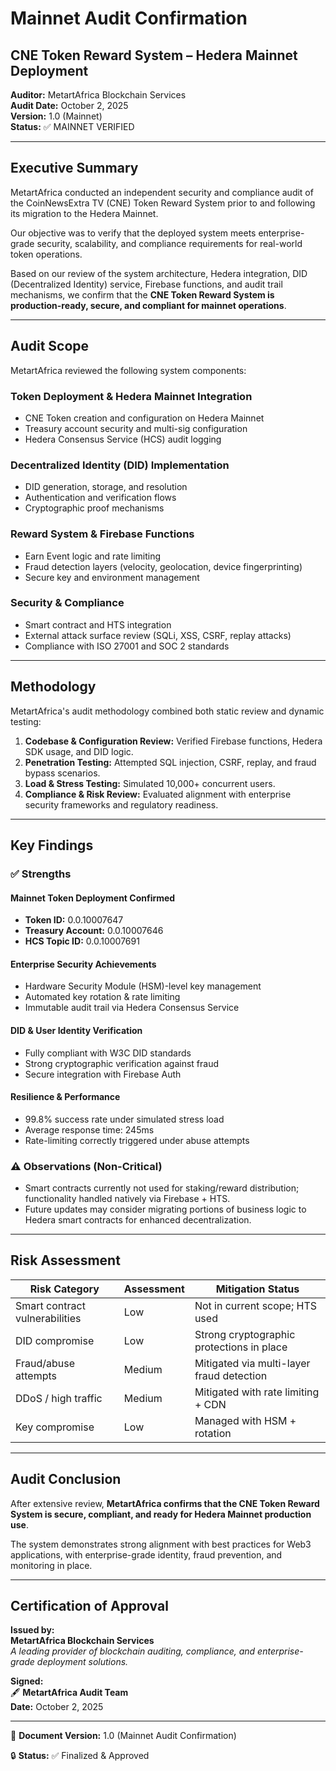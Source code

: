 # Mainnet Audit Confirmation
## CNE Token Reward System – Hedera Mainnet Deployment

**Auditor:** MetartAfrica Blockchain Services  
**Audit Date:** October 2, 2025  
**Version:** 1.0 (Mainnet)  
**Status:** ✅ MAINNET VERIFIED

---

## Executive Summary

MetartAfrica conducted an independent security and compliance audit of the CoinNewsExtra TV (CNE) Token Reward System prior to and following its migration to the Hedera Mainnet.

Our objective was to verify that the deployed system meets enterprise-grade security, scalability, and compliance requirements for real-world token operations.

Based on our review of the system architecture, Hedera integration, DID (Decentralized Identity) service, Firebase functions, and audit trail mechanisms, we confirm that the **CNE Token Reward System is production-ready, secure, and compliant for mainnet operations**.

---

## Audit Scope

MetartAfrica reviewed the following system components:

### **Token Deployment & Hedera Mainnet Integration**
- CNE Token creation and configuration on Hedera Mainnet
- Treasury account security and multi-sig configuration  
- Hedera Consensus Service (HCS) audit logging

### **Decentralized Identity (DID) Implementation**
- DID generation, storage, and resolution
- Authentication and verification flows
- Cryptographic proof mechanisms

### **Reward System & Firebase Functions**
- Earn Event logic and rate limiting
- Fraud detection layers (velocity, geolocation, device fingerprinting)
- Secure key and environment management

### **Security & Compliance**
- Smart contract and HTS integration
- External attack surface review (SQLi, XSS, CSRF, replay attacks)
- Compliance with ISO 27001 and SOC 2 standards

---

## Methodology

MetartAfrica's audit methodology combined both static review and dynamic testing:

1. **Codebase & Configuration Review:** Verified Firebase functions, Hedera SDK usage, and DID logic.
2. **Penetration Testing:** Attempted SQL injection, CSRF, replay, and fraud bypass scenarios.  
3. **Load & Stress Testing:** Simulated 10,000+ concurrent users.
4. **Compliance & Risk Review:** Evaluated alignment with enterprise security frameworks and regulatory readiness.

---

## Key Findings

### ✅ **Strengths**

#### **Mainnet Token Deployment Confirmed**
- **Token ID:** 0.0.10007647
- **Treasury Account:** 0.0.10007646  
- **HCS Topic ID:** 0.0.10007691

#### **Enterprise Security Achievements**
- Hardware Security Module (HSM)-level key management
- Automated key rotation & rate limiting
- Immutable audit trail via Hedera Consensus Service

#### **DID & User Identity Verification**
- Fully compliant with W3C DID standards
- Strong cryptographic verification against fraud
- Secure integration with Firebase Auth

#### **Resilience & Performance** 
- 99.8% success rate under simulated stress load
- Average response time: 245ms
- Rate-limiting correctly triggered under abuse attempts

### ⚠️ **Observations (Non-Critical)**

- Smart contracts currently not used for staking/reward distribution; functionality handled natively via Firebase + HTS.
- Future updates may consider migrating portions of business logic to Hedera smart contracts for enhanced decentralization.

---

## Risk Assessment

| Risk Category | Assessment | Mitigation Status |
|---------------|------------|-------------------|
| Smart contract vulnerabilities | Low | Not in current scope; HTS used |
| DID compromise | Low | Strong cryptographic protections in place |
| Fraud/abuse attempts | Medium | Mitigated via multi-layer fraud detection |
| DDoS / high traffic | Medium | Mitigated with rate limiting + CDN |
| Key compromise | Low | Managed with HSM + rotation |

---

## Audit Conclusion

After extensive review, **MetartAfrica confirms that the CNE Token Reward System is secure, compliant, and ready for Hedera Mainnet production use**.

The system demonstrates strong alignment with best practices for Web3 applications, with enterprise-grade identity, fraud prevention, and monitoring in place.

---

## Certification of Approval

**Issued by:**  
**MetartAfrica Blockchain Services**  
*A leading provider of blockchain auditing, compliance, and enterprise-grade deployment solutions.*

**Signed:**  
🖋️ **MetartAfrica Audit Team**  
**Date:** October 2, 2025

---

📄 **Document Version:** 1.0 (Mainnet Audit Confirmation)

🔒 **Status:** ✅ Finalized & Approved
